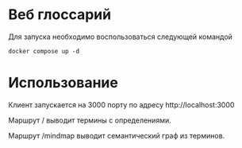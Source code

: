 # Веб глоссарий
Для запуска необходимо воспользоваться следующей командой

    docker compose up -d
    
# Использование
Клиент запускается на 3000 порту по адресу http://localhost:3000

Маршрут / выводит термины с определениями.

Маршрут /mindmap выводит семантический граф из терминов.
